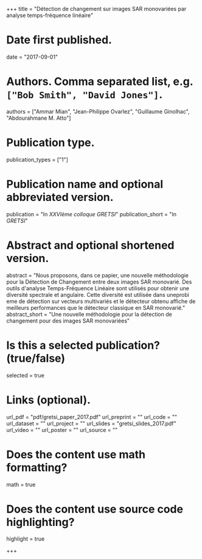 +++
title = "Détection de changement sur images SAR monovariées par analyse temps-fréquence linéaire"

# Date first published.
date = "2017-09-01"

# Authors. Comma separated list, e.g. `["Bob Smith", "David Jones"]`.
authors = ["Ammar Mian", "Jean-Philippe Ovarlez", "Guillaume Ginolhac", "Abdourahmane M. Atto"]

# Publication type.
publication_types = ["1"]

# Publication name and optional abbreviated version.
publication = "In *XXVIème colloque GRETSI*"
publication_short = "In *GRETSI*"

# Abstract and optional shortened version.
abstract = "Nous proposons, dans ce papier, une nouvelle méthodologie pour la Détection de Changement entre deux images SAR monovarié. Des outils d'analyse Temps-Fréquence Linéaire sont utilisés pour obtenir une diversité spectrale et angulaire. Cette diversité est utilisée dans uneprobì eme de détection sur vecteurs multivariés et le détecteur obtenu affiche de meilleurs performances que le détecteur classique en SAR monovarié."
abstract_short = "Une nouvelle méthodologie pour la détection de changement pour des images SAR monovariées"

# Is this a selected publication? (true/false)
selected = true

# Links (optional).
url_pdf = "pdf/gretsi_paper_2017.pdf"
url_preprint = ""
url_code = ""
url_dataset = ""
url_project = ""
url_slides = "gretsi_slides_2017.pdf"
url_video = ""
url_poster = ""
url_source = ""



# Does the content use math formatting?
math = true

# Does the content use source code highlighting?
highlight = true


+++
